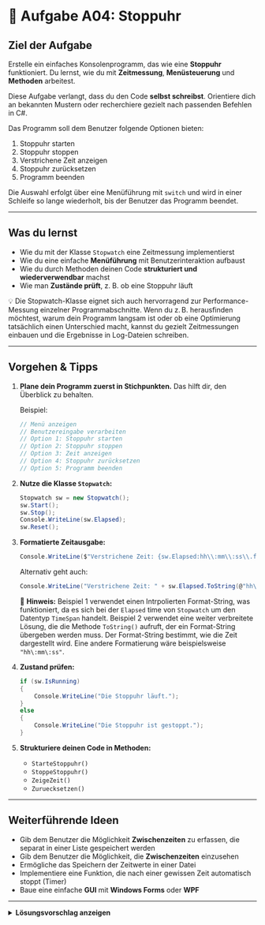 # 🔵 Aufgabe A04: Stoppuhr

## Ziel der Aufgabe

Erstelle ein einfaches Konsolenprogramm, das wie eine **Stoppuhr** funktioniert. Du lernst, wie du mit **Zeitmessung**, **Menüsteuerung** und **Methoden** arbeitest.

Diese Aufgabe verlangt, dass du den Code **selbst schreibst**. Orientiere dich an bekannten Mustern oder recherchiere gezielt nach passenden Befehlen in C#.

Das Programm soll dem Benutzer folgende Optionen bieten:

1. Stoppuhr starten
2. Stoppuhr stoppen
3. Verstrichene Zeit anzeigen
4. Stoppuhr zurücksetzen
5. Programm beenden

Die Auswahl erfolgt über eine Menüführung mit `switch` und wird in einer Schleife so lange wiederholt, bis der Benutzer das Programm beendet.

---

## Was du lernst

* Wie du mit der Klasse `Stopwatch` eine Zeitmessung implementierst
* Wie du eine einfache **Menüführung** mit Benutzerinteraktion aufbaust
* Wie du durch Methoden deinen Code **strukturiert und wiederverwendbar** machst
* Wie man **Zustände prüft**, z. B. ob eine Stoppuhr läuft

💡 Die Stopwatch-Klasse eignet sich auch hervorragend zur Performance-Messung einzelner Programmabschnitte. Wenn du z. B. herausfinden möchtest, warum dein Programm langsam ist oder ob eine Optimierung tatsächlich einen Unterschied macht, kannst du gezielt Zeitmessungen einbauen und die Ergebnisse in Log-Dateien schreiben.

---

## Vorgehen & Tipps

1. **Plane dein Programm zuerst in Stichpunkten.** Das hilft dir, den Überblick zu behalten.

   Beispiel:

   ```csharp
   // Menü anzeigen
   // Benutzereingabe verarbeiten
   // Option 1: Stoppuhr starten
   // Option 2: Stoppuhr stoppen
   // Option 3: Zeit anzeigen
   // Option 4: Stoppuhr zurücksetzen
   // Option 5: Programm beenden
   ```

2. **Nutze die Klasse `Stopwatch`:**

   ```csharp
   Stopwatch sw = new Stopwatch();
   sw.Start();
   sw.Stop();
   Console.WriteLine(sw.Elapsed);
   sw.Reset();
   ```

3. **Formatierte Zeitausgabe:**

   ```csharp
   Console.WriteLine($"Verstrichene Zeit: {sw.Elapsed:hh\\:mm\\:ss\\.fff}");
   ```

   Alternativ geht auch:

   ```csharp
   Console.WriteLine("Verstrichene Zeit: " + sw.Elapsed.ToString(@"hh\:mm\:ss\.fff"));
   ```

   🔎 **Hinweis:** Beispiel 1 verwendet einen Intrpolierten Format-String, was funktioniert, da es sich bei der `Elapsed` time von `Stopwatch` um den Datentyp `TimeSpan` handelt. Beispiel 2 verwendet eine weiter verbreitete Lösung, die die Methode `ToString()` aufruft, der ein Format-String übergeben werden muss. Der Format-String bestimmt, wie die Zeit dargestellt wird. Eine andere Formatierung wäre beispielsweise `"hh\:mm\:ss"`.

4. **Zustand prüfen:**

   ```csharp
   if (sw.IsRunning)
   {
       Console.WriteLine("Die Stoppuhr läuft.");
   }
   else
   {
       Console.WriteLine("Die Stoppuhr ist gestoppt.");
   }
   ```

5. **Strukturiere deinen Code in Methoden:**

   * `StarteStoppuhr()`
   * `StoppeStoppuhr()`
   * `ZeigeZeit()`
   * `Zuruecksetzen()`

---

## Weiterführende Ideen


* Gib dem Benutzer die Möglichkeit **Zwischenzeiten** zu erfassen, die separat in einer Liste gespeichert werden
* Gib dem Benutzer die Möglichkeit, die **Zwischenzeiten** einzusehen
* Ermögliche das Speichern der Zeitwerte in einer Datei
* Implementiere eine Funktion, die nach einer gewissen Zeit automatisch stoppt (Timer)
* Baue eine einfache **GUI** mit **Windows Forms** oder **WPF**

---

<details>
<summary><strong>Lösungsvorschlag anzeigen</strong></summary>

```csharp
using System;
using System.Diagnostics;

namespace Stoppuhr
{
    class Program
    {
        static void Main(string[] args)
        {
            Stopwatch stoppuhr = new Stopwatch();
            bool laeuft = true;

            while (laeuft)
            {
                Console.WriteLine("Stoppuhr - Menü:");
                Console.WriteLine("1. Starten");
                Console.WriteLine("2. Stoppen");
                Console.WriteLine("3. Zeit anzeigen");
                Console.WriteLine("4. Zurücksetzen");
                Console.WriteLine("5. Beenden");
                Console.Write("Wählen Sie eine Option: ");
                string eingabe = Console.ReadLine();

                switch (eingabe)
                {
                    case "1":
                        if (!stoppuhr.IsRunning)
                        {
                            stoppuhr.Start();
                            Console.WriteLine("Stoppuhr gestartet.");
                        }
                        else
                        {
                            Console.WriteLine("Die Stoppuhr läuft bereits.");
                        }
                        break;
                    case "2":
                        if (stoppuhr.IsRunning)
                        {
                            stoppuhr.Stop();
                            Console.WriteLine("Stoppuhr gestoppt.");
                        }
                        else
                        {
                            Console.WriteLine("Die Stoppuhr ist nicht gestartet.");
                        }
                        break;
                    case "3":
                        TimeSpan zeit = stoppuhr.Elapsed;
                        Console.WriteLine($"Verstrichene Zeit: {zeit:hh\\:mm\\:ss\\.fff}");
                        break;
                    case "4":
                        stoppuhr.Reset();
                        Console.WriteLine("Stoppuhr wurde zurückgesetzt.");
                        break;
                    case "5":
                        laeuft = false;
                        Console.WriteLine("Programm beendet.");
                        break;
                    default:
                        Console.WriteLine("Ungültige Eingabe, bitte erneut versuchen.");
                        break;
                }
                Console.WriteLine();
            }
        }
    }
}
</details> ```
